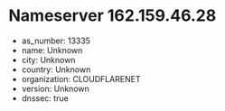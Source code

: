 # Nameserver 162.159.46.28

* as_number: 13335
* name: Unknown
* city: Unknown
* country: Unknown
* organization: CLOUDFLARENET
* version: Unknown
* dnssec: true
